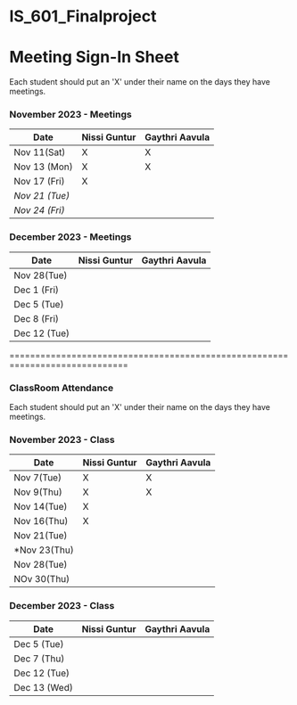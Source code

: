 # IS_601_Finalproject

# Meeting Sign-In Sheet

Each student should put an 'X' under their name on the days they have meetings.

### November 2023 - Meetings

| Date           | Nissi Guntur |Gaythri Aavula |
|-------------   |-----------   |-----------    |         
| Nov  11(Sat)   |      X       |     X          |           
| Nov 13 (Mon)   |      X       |     X          |           
| Nov 17 (Fri)   |      X       |               |           
| *Nov 21 (Tue)* |              |               |            
| *Nov 24 (Fri)* |              |               |           
           

### December 2023 - Meetings

| Date           | Nissi Guntur |Gaythri Aavula |
|-------------   |-----------   |-----------    |
| Nov 28(Tue)    |              |               |           
| Dec 1 (Fri)    |              |               |           
| Dec 5 (Tue)    |              |               |           
| Dec 8 (Fri)    |              |               |           
| Dec 12 (Tue)   |              |               |  

=============================================================================


### ClassRoom Attendance

Each student should put an 'X' under their name on the days they have meetings.

### November 2023 - Class

| Date            | Nissi Guntur |Gaythri Aavula |
|-------------    |-----------   |-----------    |         
| Nov   7(Tue)    |      X       |     X         |           
| Nov   9(Thu)    |      X       |     X         |           
| Nov   14(Tue)   |      X       |               |           
| Nov   16(Thu)   |      X       |               |            
| Nov   21(Tue)   |              |               |      
|*Nov   23(Thu)   |              |               | 
| Nov   28(Tue)   |              |               | 
| NOv   30(Thu)   |              |               | 
           

### December 2023 - Class

| Date           | Nissi Guntur |Gaythri Aavula |
|-------------   |-----------   |-----------    |         
| Dec 5 (Tue)    |              |               |           
| Dec 7 (Thu)    |              |               |           
| Dec 12 (Tue)   |              |               |           
| Dec 13 (Wed)   |              |               | 